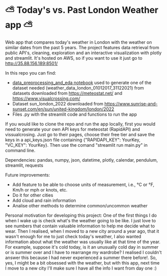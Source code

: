 # :partly_sunny: Today's vs. Past London Weather app :partly_sunny:

Web app that compares today's weather in London with the weather on similar dates from the past 5 years. The project features data retrieval from public API's, cleaning, exploration and an interactive visualization with plotly and streamlit. It's hosted on AWS, so if you want to use it just go to http://35.88.156.189:8501/

In this repo you can find:
- [data_preprocessing_and_eda notebook](https://github.com/sofianieva/weather_app/blob/main/data_preprocessing_and_eda.ipynb) used to generate one of the dataset needed (weather_data_london_01012017_31122021) from datasets downloaded from https://meteostat.net/ and https://www.visualcrossing.com/  
- Dataset sun_london_2022 downloaded from https://www.sunrise-and-sunset.com/en/sun/united-kingdom/london/2022
- Files .py with the streamlit code and functions to run the app

If you would like to clone the repo and run the app locally, first you would need to generate your own API keys for meteostat (RapidAPI) and vissualcrosing. Just go to their pages, choose their free tier and save the keys in a api_keys.json file containing {"RAPIDAPI_KEY": YourKey, "VC_KEY": YourKey}. Then use the comand "streamlit run main.py" in command line.

Dependencies: pandas, numpy, json, datetime, plotly, calendar, pendulum, streamlit, requests

Future improvements:
- Add feature to be able to choose units of measurement, i.e., °C or °F, Km/h or mph or knots, etc.
- Do it for other cities 
- Add cloud and rain information
- Analise other methods to determine common/uncommon weather

Personal motivation for developing this project: One of the first things I do when I wake up is check what's the weather going to be like. I just love to see numbers that contain valuable information to help me decide what to wear. Then I realised, when I moved to a new city around a year ago, that it wasn't enough for me to just check today's weather, I also wanted information about what the weather was usually like at that time of the year. For example, suppose it's cold today, is it an unusually cold day in summer or is summer over and I have to rearrange my wardrobe? I realised I couldn't answer this because I had never experienced a summer there before!. So, yes, I might be a bit obsessed with the weather, but with this app, next time I move to a new city I'll make sure I have all the info I want from day one :)
